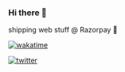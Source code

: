 ### Hi there 👋

shipping web stuff @ Razorpay 🚀

[![wakatime](https://wakatime.com/badge/user/769a37d2-2463-4e80-a4f7-f210faf2ce6b.svg?style=for-the-badge)](https://wakatime.com/@769a37d2-2463-4e80-a4f7-f210faf2ce6b)

[![twitter](https://img.shields.io/badge/Twitter-1DA1F2?style=for-the-badge&logo=twitter&logoColor=white)](https://twitter.com/life_of_rvi)

<!--
**rvisharma/rvisharma** is a ✨ _special_ ✨ repository because its `README.md` (this file) appears on your GitHub profile.

Here are some ideas to get you started:

- 🔭 I’m currently working on ...
- 🌱 I’m currently learning ...
- 👯 I’m looking to collaborate on ...
- 🤔 I’m looking for help with ...
- 💬 Ask me about ...
- 📫 How to reach me: ...
- 😄 Pronouns: ...
- ⚡ Fun fact: ...
-->

